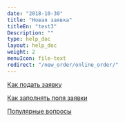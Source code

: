 ```yaml
---
date: "2018-10-30"
title: "Новая заявка"
titleEn: "test3"
Description: ""
type: help_doc
layout: help_doc
weight: 2
menuIcon: file-text
redirect: "/new_order/online_order/"
---
```


[Как подать заявку](/new_order/online_order/)

[Как заполнять поля заявки](/new_order/fields/)

[Популярные вопросы](/new_order/questions/)
